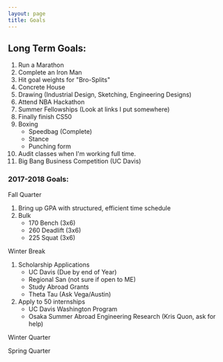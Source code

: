 ```yaml
---
layout: page
title: Goals
---
```



## Long Term Goals: 

1. Run a Marathon
2.  Complete an Iron Man
3. Hit goal weights for "Bro-Splits"
4. Concrete House 
5. Drawing (Industrial Design, Sketching, Engineering Designs)
6. Attend NBA Hackathon
7. Summer Fellowships (Look at links I put somewhere)
8. Finally finish CS50 
9. Boxing 
	- Speedbag (Complete)
	- Stance 
	- Punching form 
10. Audit classes when I'm working full time. 
11. Big Bang Business Competition (UC Davis)

### 2017-2018 Goals: 
Fall Quarter 
1. Bring up GPA with structured, efficient time schedule
2. Bulk
    - 170 Bench (3x6)
    - 260 Deadlift (3x6)
    - 225 Squat (3x6)


Winter Break
1. Scholarship Applications
   - UC Davis (Due by end of Year) 
   - Regional San (not sure if open to ME) 
   - Study Abroad Grants 
   - Theta Tau (Ask Vega/Austin)   
2. Apply to 50 internships 
	- UC Davis Washington Program
	- Osaka Summer Abroad Engineering Research (Kris Quon, ask for help)

Winter Quarter 

Spring Quarter

